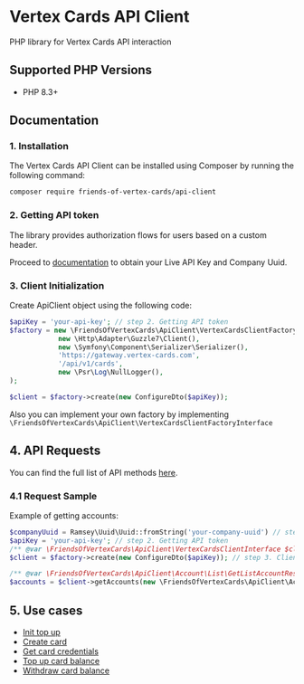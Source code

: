 # Vertex Cards API Client

PHP library for Vertex Cards API interaction

## Supported PHP Versions

* PHP 8.3+

## Documentation

### 1. Installation

The Vertex Cards API Client can be installed using Composer by running the following command:

```sh
composer require friends-of-vertex-cards/api-client
```

### 2. Getting API token
The library provides authorization flows for users based on a custom header.

Proceed to [documentation](https://developers.vertex-cards.com/docs/common/getting-started) to obtain your Live API Key and Company Uuid.

### 3. Client Initialization

Create ApiClient object using the following code:

```php
$apiKey = 'your-api-key'; // step 2. Getting API token
$factory = new \FriendsOfVertexCards\ApiClient\VertexCardsClientFactory(
            new \Http\Adapter\Guzzle7\Client(),
            new \Symfony\Component\Serializer\Serializer(),
            'https://gateway.vertex-cards.com',
            '/api/v1/cards',
            new \Psr\Log\NullLogger(),
);

$client = $factory->create(new ConfigureDto($apiKey));
```

Also you can implement your own factory by implementing `\FriendsOfVertexCards\ApiClient\VertexCardsClientFactoryInterface`


## 4. API Requests
You can find the full list of API methods [here](https://developers.vertex-cards.com/docs/api-reference).

### 4.1 Request Sample

Example of getting accounts:

```php
$companyUuid = Ramsey\Uuid\Uuid::fromString('your-company-uuid') // step 2. Getting API token
$apiKey = 'your-api-key'; // step 2. Getting API token
/** @var \FriendsOfVertexCards\ApiClient\VertexCardsClientInterface $client */
$client = $factory->create(new ConfigureDto($apiKey)); // step 3. Client Initialization

/** @var \FriendsOfVertexCards\ApiClient\Account\List\GetListAccountResponse $accounts */
$accounts = $client->getAccounts(new \FriendsOfVertexCards\ApiClient\Account\List\GetListAccountRequest($companyUuid, 1, 10));
```

## 5. Use cases

- [Init top up](examples/topup-account.php)
- [Create card](examples/create-card.php)
- [Get card credentials](examples/get-card-credentials.php)
- [Top up card balance](examples/top-up-card.php)
- [Withdraw card balance](examples/withdraw-card-balance.php)
